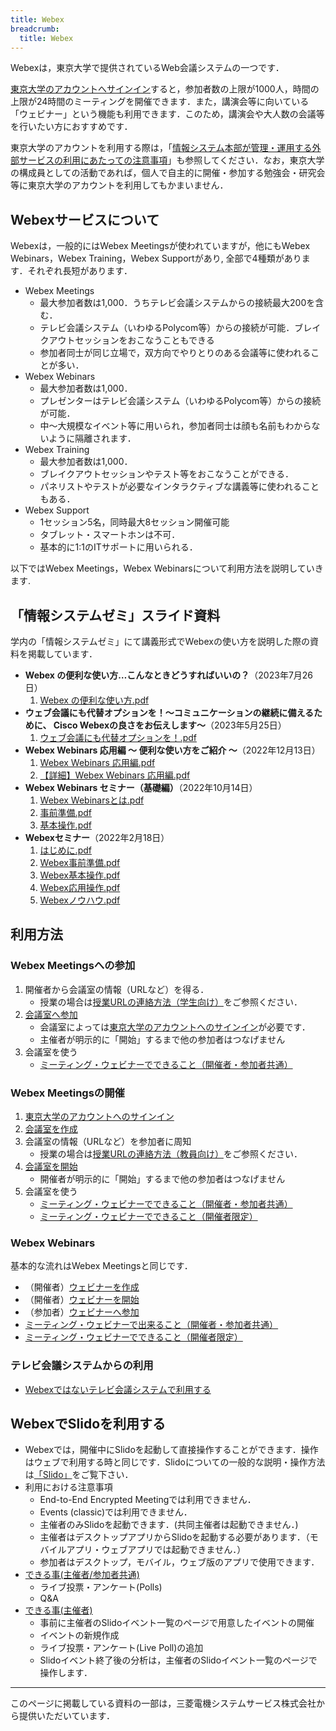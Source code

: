 ```yaml
---
title: Webex
breadcrumb:
  title: Webex
---
```


Webexは，東京大学で提供されているWeb会議システムの一つです．

[東京大学のアカウントへサインイン](signin/)すると，参加者数の上限が1000人，時間の上限が24時間のミーティングを開催できます．また，講演会等に向いている「ウェビナー」という機能も利用できます．このため，講演会や大人数の会議等を行いたい方におすすめです．

東京大学のアカウントを利用する際は，「[情報システム本部が管理・運用する外部サービスの利用にあたっての注意事項](/docs/dics-terms/)」も参照してください．なお，東京大学の構成員としての活動であれば，個人で自主的に開催・参加する勉強会・研究会等に東京大学のアカウントを利用してもかまいません．

## Webexサービスについて

Webexは，一般的にはWebex Meetingsが使われていますが，他にもWebex Webinars，Webex Training，Webex Supportがあり, 全部で4種類があります．それぞれ長短があります．

* Webex Meetings
	* 最大参加者数は1,000．うちテレビ会議システムからの接続最大200を含む．
	* テレビ会議システム（いわゆるPolycom等）からの接続が可能．ブレイクアウトセッションをおこなうこともできる
	* 参加者同士が同じ立場で，双方向でやりとりのある会議等に使われることが多い．
* Webex Webinars
	* 最大参加者数は1,000．
	* プレゼンターはテレビ会議システム（いわゆるPolycom等）からの接続が可能．
	* 中～大規模なイベント等に用いられ，参加者同士は顔も名前もわからないように隔離されます．
* Webex Training
	* 最大参加者数は1,000．
	* ブレイクアウトセッションやテスト等をおこなうことができる．
	* パネリストやテストが必要なインタラクティブな講義等に使われることもある．
* Webex Support
	* 1セッション5名，同時最大8セッション開催可能
	* タブレット・スマートホンは不可．
	* 基本的に1:1のITサポートに用いられる．

以下ではWebex Meetings，Webex Webinarsについて利用方法を説明していきます.

## 「情報システムゼミ」スライド資料

学内の「情報システムゼミ」にて講義形式でWebexの使い方を説明した際の資料を掲載しています．

- **Webex の便利な使い方…こんなときどうすればいいの？**（2023年7月26日）
    1. [Webex の便利な使い方.pdf](pdf/20230726_Seminar.pdf)
- **ウェブ会議にも代替オプションを！～コミュニケーションの継続に備えるために、 Cisco Webexの良さをお伝えします～**（2023年5月25日）
    1. [ウェブ会議にも代替オプションを！.pdf](pdf/20230525_Seminar.pdf)
- **Webex Webinars 応用編 ～ 便利な使い方をご紹介 ～**（2022年12月13日）
    1. [Webex Webinars 応用編.pdf](pdf/20221213_Seminar.pdf)
    1. [【詳細】Webex Webinars 応用編.pdf](pdf/20221213_Seminar_detailed.pdf)
- **Webex Webinars セミナー（基礎編）**（2022年10月14日）
    1. [Webex Webinarsとは.pdf](pdf/20221014_Seminar_1_Intro.pdf)
    1. [事前準備.pdf](pdf/20221014_Seminar_2_Prep.pdf)
    1. [基本操作.pdf](pdf/20221014_Seminar_3_Basic.pdf)
- **Webexセミナー**（2022年2月18日）
    1. [はじめに.pdf](pdf/20220218_Seminar_1_Intro.pdf)
    1. [Webex事前準備.pdf](pdf/20220218_Seminar_2_Prep.pdf)
    1. [Webex基本操作.pdf](pdf/20220218_Seminar_3_Basic.pdf)
    1. [Webex応用操作.pdf](pdf/20220218_Seminar_4_Advanced.pdf)
    1. [Webexノウハウ.pdf](pdf/20220218_Seminar_5_Tips.pdf)

## 利用方法

### Webex Meetingsへの参加

1. 開催者から会議室の情報（URLなど）を得る．
    - 授業の場合は[授業URLの連絡方法（学生向け）](/oc/url/)をご参照ください．
1. [会議室へ参加](join_meeting/)
	- 会議室によっては[東京大学のアカウントへのサインイン](signin/)が必要です．
	- 主催者が明示的に「開始」するまで他の参加者はつなげません
1. 会議室を使う
	* [ミーティング・ウェビナーでできること（開催者・参加者共通）](do_webex/)

### Webex Meetingsの開催

1. [東京大学のアカウントへのサインイン](signin/)
1. [会議室を作成](create_meeting/)
1. 会議室の情報（URLなど）を参加者に周知
    - 授業の場合は[授業URLの連絡方法（教員向け）](/faculty_members/url/)をご参照ください．
1. [会議室を開始](open_meeting/)
	* 開催者が明示的に「開始」するまで他の参加者はつなげません
1. 会議室を使う
	* [ミーティング・ウェビナーでできること（開催者・参加者共通）](do_webex/)
	* [ミーティング・ウェビナーでできること（開催者限定）](do_webex_host/)

### Webex Webinars

基本的な流れはWebex Meetingsと同じです．

- （開催者）[ウェビナーを作成](create_events/)
- （開催者）[ウェビナーを開始](open_events/)
- （参加者）[ウェビナーへ参加](join_events/)
- [ミーティング・ウェビナーで出来ること（開催者・参加者共通）](do_webex/)
- [ミーティング・ウェビナーでできること（開催者限定）](do_webex_host/)

### テレビ会議システムからの利用

- [Webexではないテレビ会議システムで利用する](do_webex_vc/)


## WebexでSlidoを利用する

- Webexでは，開催中にSlidoを起動して直接操作することができます．操作はウェブで利用する時と同じです．Slidoについての一般的な説明・操作方法は[「Slido」](/slido/)をご覧下さい．
- 利用における注意事項
	- End-to-End Encrypted Meetingでは利用できません．
	- Events (classic)では利用できません．
	- 主催者のみSlidoを起動できます．(共同主催者は起動できません．)
	- 主催者はデスクトップアプリからSlidoを起動する必要があります．（モバイルアプリ・ウェブアプリでは起動できません．）
	- 参加者はデスクトップ，モバイル，ウェブ版のアプリで使用できます．
- [できる事(主催者/参加者共通)](do_webex/#slidoを操作する)
	- ライブ投票・アンケート(Polls)
	- Q&A
- [できる事(主催者)](do_webex_host/#slidoを起動する)
	- 事前に主催者のSlidoイベント一覧のページで用意したイベントの開催
	- イベントの新規作成
	- ライブ投票・アンケート(Live Poll)の追加
	- Slidoイベント終了後の分析は，主催者のSlidoイベント一覧のページで操作します．

---

このページに掲載している資料の一部は，三菱電機システムサービス株式会社から提供いただいています．

